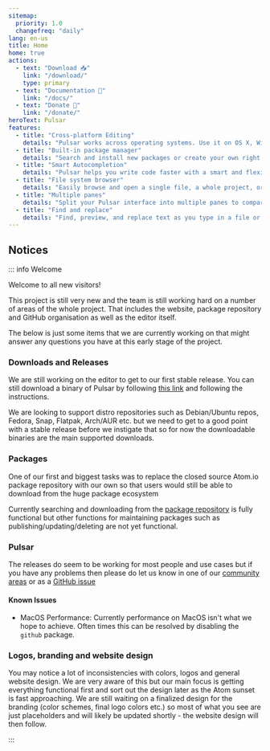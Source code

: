 ```yaml
---
sitemap:
  priority: 1.0
  changefreq: "daily"
lang: en-us
title: Home
home: true
actions:
  - text: "Download 📥"
    link: "/download/"
    type: primary
  - text: "Documentation 📖"
    link: "/docs/"
  - text: "Donate 🎁"
    link: "/donate/"
heroText: Pulsar
features:
  - title: "Cross-platform Editing"
    details: "Pulsar works across operating systems. Use it on OS X, Windows, or Linux."
  - title: "Built-in package manager"
    details: "Search and install new packages or create your own right from Pulsar."
  - title: "Smart Autocompletion"
    details: "Pulsar helps you write code faster with a smart and flexible autocomplete."
  - title: "File system browser"
    details: "Easily browse and open a single file, a whole project, or multiple projects in one window."
  - title: "Multiple panes"
    details: "Split your Pulsar interface into multiple panes to compare and edit code across files."
  - title: "Find and replace"
    details: "Find, preview, and replace text as you type in a file or across all your projects."
---
```


## Notices

::: info Welcome

Welcome to all new visitors!

This project is still very new and the team is still working hard on a number
of areas of the whole project. That includes the website, package repository and
GitHub organisation as well as the editor itself.

The below is just some items that we are currently working on that might answer
any questions you have at this early stage of the project.

### Downloads and Releases

We are still working on the editor to get to our first stable release.
You can still download a binary of Pulsar by following [this link](https://pulsar-edit.dev/download.html#cirrus-ci-binaries)
and following the instructions.

We are looking to support distro repositories such as Debian/Ubuntu repos,
Fedora, Snap, Flatpak, Arch/AUR etc. but we need to get to a good point with
a stable release before we instigate that so for now the downloadable binaries
are the main supported downloads.

### Packages

One of our first and biggest tasks was to replace the closed source Atom.io
package repository with our own so that users would still be able to download
from the huge package ecosystem

Currently searching and downloading from the [package repository](https://web.pulsar-edit.dev/)
is fully functional but other functions for maintaining packages such as
publishing/updating/deleting are not yet functional.

### Pulsar

The releases do seem to be working for most people and use cases but if you
have any problems then please do let us know in one of our [community areas](https://pulsar-edit.dev/community.html)
or as a [GitHub issue](https://github.com/pulsar-edit/pulsar/issues/new?assignees=&labels=bug%2Ctriage&template=bug-report.yml)

#### Known Issues

- MacOS Performance: Currently performance on MacOS isn't what we hope to achieve. Often times this can be resolved by disabling the `github` package.

### Logos, branding and website design

You may notice a lot of inconsistencies with colors, logos and general website
design. We are very aware of this but our main focus is getting everything
functional first and sort out the design later as the Atom sunset is fast
approaching.
We are still waiting on a finalized design for the branding (color schemes,
final logo colors etc.) so most of what you see are just placeholders and will
likely be updated shortly - the website design will then follow.

:::
